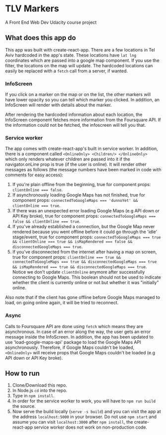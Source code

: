 TLV Markers
=====================
A Front End Web Dev Udacity course project

## What does this app do

This app was built with create-react-app. There are a few locations in Tel Aviv hardcoded in the app's state. These locations have `lat lng` coordinates which are passed into a google map component. If you use the filter, the locations on the map will update. The hardcoded locations can easily be replaced with a `fetch` call from a server, if wanted.

### InfoScreen

If you click on a marker on the map or on the list, the other markers will have lower opacity so you can tell which marker you clicked. In addition, an InfoScreen will render with details about the marker.

After rendering the hardcoded information about each location, the InfoScreen component fetches more information from the Foursquare API. If the information could not be fetched, the infoscreen will tell you that.

### Service worker

The app comes with create-react-app's built in service worker. In addition, there is a component called `<OnlineOnly> <Children/> </OnlineOnly> ` which only renders whatever children are passed into it if the navigator.onLine prop is true (if the user is online).
It will render other messages as follows (the message numbers have been marked in code with comments for easy access):
1. If you're plain offline from the beginning, true for component props: `clientOnline === false`.
2. If asynchronously loading Google Maps has not finished, true for component props: `connectedToGoogleMaps === 'dunnoYet' && clientOnline === true`.
3. If there was an unexpected error loading Google Maps (e.g API down or API Key broke), true for component props: `connectedToGoogleMaps === false && clientOnline === true`.
4. If you've already established a connection, but the Google Map never rendered because you went offline before it could go through the 'idle' stage/event, true for component props: `connectedToGoogleMaps === true && clientOnline === true && isMapRendered === false && disconnectedGoogleMaps === true`.
5. If you've disconnected from the internet after having a map on screen,
true for component props: `clientOnline === true && connectedToGoogleMaps === true && disconnectedGoogleMaps === true && isMapRendered === true && disconnectedGoogleMaps === true`.
Notice we don't update `clientOnline` anymore after successfully connecting to Google Maps. This boolean should not be used to indicate whether the client is currently online or not but whether it was "initially" online.

Also note that if the client has gone offline before Google Maps managed to load, on going online again, it will be tried to reconnect.

### Async

Calls to Foursquare API are done using `fetch` which means they are asynchronous. In case of an error along the way, the user gets an error message inside the InfoScreen.
In addition, the app has been updated to use 'load-google-maps-api' package to load the Google Maps API asynchronously. Therefore, if Google Maps couldn't be loaded, `<OnlineOnly>` will receive props that Google Maps couldn't be loaded (e.g API down or API Key broke).

## How to run

1. Clone/Download this repo.
2. In Node.js `cd` into the repo.
3. Type in `npm install`.
4. In order for the service worker to work, you will have to `npm run build` the source.
5. Now serve the build locally (`serve -s build`) and you can visit the app at the address `localhost:5000` in your browser.
Do not use `npm start` and assume you can visit `localhost:3000` after `npm install`, the create-react-app service worker does not work on non-production code.
